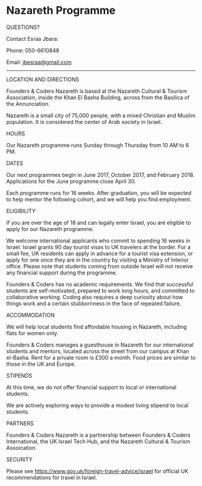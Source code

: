 # Nazareth Programme

QUESTIONS? 

Contact Esraa Jbara:

Phone: 050-6610848

Email: jbesraa@gmail.com

---

LOCATION AND DIRECTIONS

Founders & Coders Nazareth is based at the Nazareth Cultural & Tourism Association, inside the Khan El Basha Building, across from the Basilica of the Annunciation.

Nazareth is a small city of 75,000 people, with a mixed Christian and Muslim population. It is considered the center of Arab society in Israel. 

HOURS

Our Nazareth programme runs Sunday through Thursday from 10 AM to 6 PM.

DATES

Our next programmes begin in June 2017, October 2017, and February 2018. Applications for the June programme close April 30.

Each programme runs for 16 weeks. After graduation, you will be expected to help mentor the following cohort, and we will help you find employment. 

ELIGIBILITY

If you are over the age of 18 and can legally enter Israel, you are eligible to apply for our Nazareth programme. 

We welcome international applicants who commit to spending 16 weeks in Israel. Israel grants 90 day tourist visas to UK travelers at the border. For a small fee, UK residents can apply in advance for a tourist visa extension, or apply for one once they are in the country by visiting a Ministry of Interior office. Please note that students coming from outside Israel will not receive any financial support during the programme.

Founders & Coders has no academic requirements. We find that successful students are self-motivated, prepared to work long hours, and committed to collaborative working. Coding also requires a deep curiosity about how things work and a certain stubbornness in the face of repeated failure.

ACCOMMODATION

We will help local students find affordable housing in Nazareth, including flats for women only.

Founders & Coders manages a guesthouse in Nazareth for our international students and mentors, located across the street from our campus at Khan el-Basha. Rent for a private room is £300 a month. Food prices are similar to those in the UK and Europe. 

STIPENDS

At this time, we do not offer financial support to local or international students.

We are actively exploring ways to provide a modest living stipend to local students.

PARTNERS

Founders & Coders Nazareth is a partnership between Founders & Coders International, the UK Israel Tech Hub, and the Nazareth Cultural & Tourism Assoication.

SECURITY

Please see https://www.gov.uk/foreign-travel-advice/israel for official UK recommendations for travel in Israel. 
